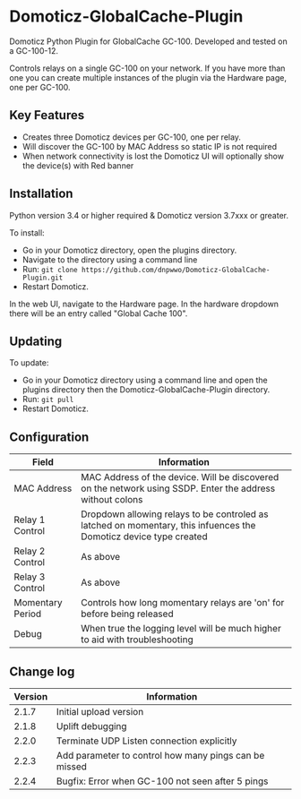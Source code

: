 # Domoticz-GlobalCache-Plugin
Domoticz Python Plugin for GlobalCache GC-100. Developed and tested on a GC-100-12.

Controls relays on a single GC-100 on your network.  If you have more than one you can create multiple instances of the plugin via the Hardware page, one per GC-100.

## Key Features

* Creates three Domoticz devices per GC-100, one per relay.
* Will discover the GC-100 by MAC Address so static IP is not required
* When network connectivity is lost the Domoticz UI will optionally show the device(s) with Red banner

## Installation

Python version 3.4 or higher required & Domoticz version 3.7xxx or greater.

To install:
* Go in your Domoticz directory, open the plugins directory.
* Navigate to the directory using a command line
* Run: ```git clone https://github.com/dnpwwo/Domoticz-GlobalCache-Plugin.git```
* Restart Domoticz.

In the web UI, navigate to the Hardware page.  In the hardware dropdown there will be an entry called "Global Cache 100".

## Updating

To update:
* Go in your Domoticz directory using a command line and open the plugins directory then the Domoticz-GlobalCache-Plugin directory.
* Run: ```git pull```
* Restart Domoticz.

## Configuration

| Field | Information|
| ----- | ---------- |
| MAC Address | MAC Address of the device.  Will be discovered on the network using SSDP. Enter the address without colons |
| Relay 1 Control | Dropdown allowing relays to be controled as latched on momentary, this infuences the Domoticz device type created |
| Relay 2 Control | As above |
| Relay 3 Control | As above |
| Momentary Period | Controls how long momentary relays are 'on' for before being released |
| Debug | When true the logging level will be much higher to aid with troubleshooting |

## Change log

| Version | Information|
| ----- | ---------- |
| 2.1.7 | Initial upload version |
| 2.1.8 | Uplift debugging |
| 2.2.0 | Terminate UDP Listen connection explicitly |
| 2.2.3 | Add parameter to control how many pings can be missed |
| 2.2.4 | Bugfix: Error when GC-100 not seen after 5 pings |

